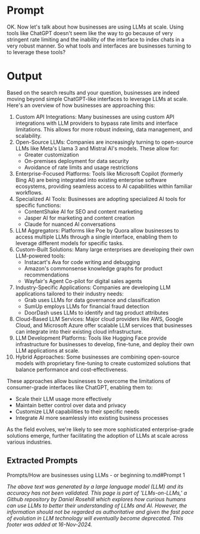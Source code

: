 # Prompt

OK. Now let's talk about how businesses are using LLMs at scale. Using tools like ChatGPT doesn't seem like the way to go because of very stringent rate limiting and the inability of the interface to index chats in a very robust manner. So what tools and interfaces are businesses turning to to leverage these tools?

# Output

Based on the search results and your question, businesses are indeed moving beyond simple ChatGPT-like interfaces to leverage LLMs at scale. Here's an overview of how businesses are approaching this:

1. Custom API Integrations:
   Many businesses are using custom API integrations with LLM providers to bypass rate limits and interface limitations. This allows for more robust indexing, data management, and scalability.
2. Open-Source LLMs:
   Companies are increasingly turning to open-source LLMs like Meta's Llama 3 and Mistral AI's models. These allow for:
   - Greater customization
   - On-premises deployment for data security
   - Avoidance of rate limits and usage restrictions
3. Enterprise-Focused Platforms:
   Tools like Microsoft Copilot (formerly Bing AI) are being integrated into existing enterprise software ecosystems, providing seamless access to AI capabilities within familiar workflows.
4. Specialized AI Tools:
   Businesses are adopting specialized AI tools for specific functions:
   - ContentShake AI for SEO and content marketing
   - Jasper AI for marketing and content creation
   - Claude for nuanced AI conversations
5. LLM Aggregators:
   Platforms like Poe by Quora allow businesses to access multiple LLMs through a single interface, enabling them to leverage different models for specific tasks.
6. Custom-Built Solutions:
   Many large enterprises are developing their own LLM-powered tools:
   - Instacart's Ava for code writing and debugging
   - Amazon's commonsense knowledge graphs for product recommendations
   - Wayfair's Agent Co-pilot for digital sales agents
7. Industry-Specific Applications:
   Companies are developing LLM applications tailored to their industry needs:
   - Grab uses LLMs for data governance and classification
   - SumUp employs LLMs for financial fraud detection
   - DoorDash uses LLMs to identify and tag product attributes
8. Cloud-Based LLM Services:
   Major cloud providers like AWS, Google Cloud, and Microsoft Azure offer scalable LLM services that businesses can integrate into their existing cloud infrastructure.
9. LLM Development Platforms:
   Tools like Hugging Face provide infrastructure for businesses to develop, fine-tune, and deploy their own LLM applications at scale.
10. Hybrid Approaches:
    Some businesses are combining open-source models with proprietary fine-tuning to create customized solutions that balance performance and cost-effectiveness.

These approaches allow businesses to overcome the limitations of consumer-grade interfaces like ChatGPT, enabling them to:

- Scale their LLM usage more effectively
- Maintain better control over data and privacy
- Customize LLM capabilities to their specific needs
- Integrate AI more seamlessly into existing business processes

As the field evolves, we're likely to see more sophisticated enterprise-grade solutions emerge, further facilitating the adoption of LLMs at scale across various industries.

## Extracted Prompts

Prompts/How are businesses using LLMs - or beginning to.md#Prompt 1

*The above text was generated by a large language model (LLM) and its accuracy has not been validated. This page is part of 'LLMs-on-LLMs,' a Github repository by Daniel Rosehill which explores how curious humans can use LLMs to better their understanding of LLMs and AI. However, the information should not be regarded as authoritative and given the fast pace of evolution in LLM technology will eventually become deprecated. This footer was added at 16-Nov-2024.*


